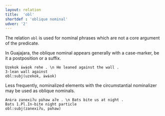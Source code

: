 ```yaml
---
layout: relation
title:  'obl'
shortdef : 'oblique nominal'
udver: '2'
---
```


The relation `obl` is used for nominal phrases which are not a core argument of the predicate.

In Guajajara, the oblique nominal appears generally with a case-marker, be it a postposition or a suffix.

~~~ sdparse
Uzekok ɨwɨok rehe . \n He leaned against the wall .
3-lean wall against
obl:subj(uzekok, ɨwɨok)
~~~

Less frequently, nominalized elements with the circumstantial nominalizer may be used as oblique nominals.
~~~ sdparse
Anɨra zanexiʔu pɨhaw aʔe . \n Bats bite us at night .
Bats 1.Pl.In-bite night particle
obl:subj(zanexiʔu, pɨhaw)
~~~


<!-- Interlanguage links updated Út 9. května 2023, 20:04:27 CEST -->
